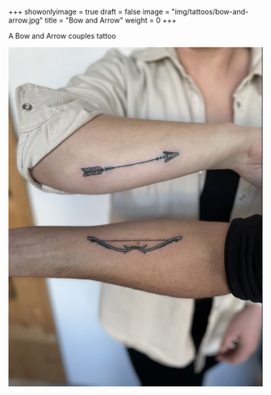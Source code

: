+++
showonlyimage = true
draft = false
image = "img/tattoos/bow-and-arrow.jpg"
title = "Bow and Arrow"
weight = 0
+++

A Bow and Arrow couples tattoo

![image](/img/tattoos/bow-and-arrow.jpg)
